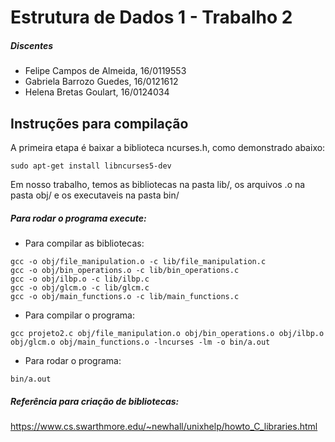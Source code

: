 # Estrutura de Dados 1 - Trabalho 2

##### Discentes
* Felipe Campos de Almeida, 16/0119553
* Gabriela Barrozo Guedes, 16/0121612
* Helena Bretas Goulart, 16/0124034

## Instruções para compilação

A primeira etapa é baixar a biblioteca ncurses.h, como demonstrado abaixo:

```
sudo apt-get install libncurses5-dev
```

Em nosso trabalho, temos as bibliotecas na pasta lib/, os arquivos .o na pasta obj/  e os executaveis na pasta bin/

##### Para rodar o programa execute:

* Para compilar as bibliotecas:

```
gcc -o obj/file_manipulation.o -c lib/file_manipulation.c
gcc -o obj/bin_operations.o -c lib/bin_operations.c
gcc -o obj/ilbp.o -c lib/ilbp.c
gcc -o obj/glcm.o -c lib/glcm.c
gcc -o obj/main_functions.o -c lib/main_functions.c

```

* Para compilar o programa:

```
gcc projeto2.c obj/file_manipulation.o obj/bin_operations.o obj/ilbp.o obj/glcm.o obj/main_functions.o -lncurses -lm -o bin/a.out

```

* Para rodar o programa:

```
bin/a.out

```

##### Referência para criação de bibliotecas:

https://www.cs.swarthmore.edu/~newhall/unixhelp/howto_C_libraries.html
